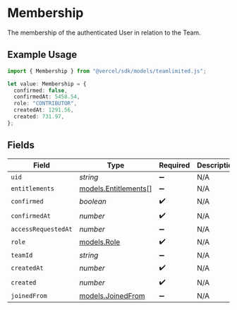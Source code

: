 # Membership

The membership of the authenticated User in relation to the Team.

## Example Usage

```typescript
import { Membership } from "@vercel/sdk/models/teamlimited.js";

let value: Membership = {
  confirmed: false,
  confirmedAt: 5458.54,
  role: "CONTRIBUTOR",
  createdAt: 1291.56,
  created: 731.97,
};
```

## Fields

| Field                                              | Type                                               | Required                                           | Description                                        |
| -------------------------------------------------- | -------------------------------------------------- | -------------------------------------------------- | -------------------------------------------------- |
| `uid`                                              | *string*                                           | :heavy_minus_sign:                                 | N/A                                                |
| `entitlements`                                     | [models.Entitlements](../models/entitlements.md)[] | :heavy_minus_sign:                                 | N/A                                                |
| `confirmed`                                        | *boolean*                                          | :heavy_check_mark:                                 | N/A                                                |
| `confirmedAt`                                      | *number*                                           | :heavy_check_mark:                                 | N/A                                                |
| `accessRequestedAt`                                | *number*                                           | :heavy_minus_sign:                                 | N/A                                                |
| `role`                                             | [models.Role](../models/role.md)                   | :heavy_check_mark:                                 | N/A                                                |
| `teamId`                                           | *string*                                           | :heavy_minus_sign:                                 | N/A                                                |
| `createdAt`                                        | *number*                                           | :heavy_check_mark:                                 | N/A                                                |
| `created`                                          | *number*                                           | :heavy_check_mark:                                 | N/A                                                |
| `joinedFrom`                                       | [models.JoinedFrom](../models/joinedfrom.md)       | :heavy_minus_sign:                                 | N/A                                                |